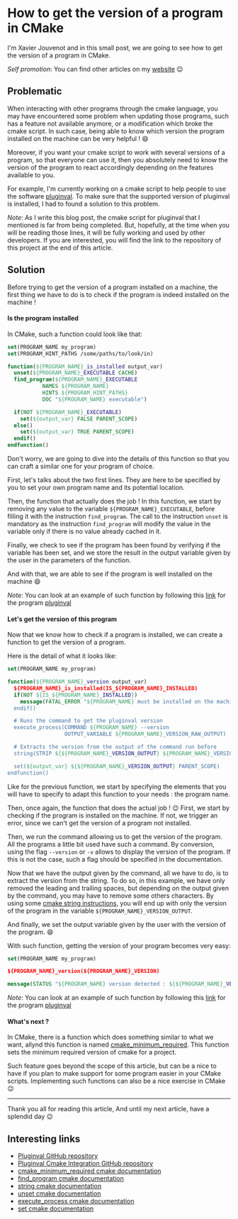 # How to get the version of a program in CMake

I'm Xavier Jouvenot and in this small post, we are going to see how to get the version of a program in CMake.

_Self promotion_: You can find other articles on my [website](www.10xlearner.com) :wink:

## Problematic

When interacting with other programs through the cmake language, you may have encountered some problem when updating those programs, such has a feature not available anymore, or a modification which broke the cmake script. In such case, being able to know which version the program installed on the machine can be very helpful ! :smile:

Moreover, if you want your cmake script to work with several versions of a program, so that everyone can use it, then you absolutely need to know the version of the program to react accordingly depending on the features available to you.

For example, I'm currently working on a cmake script to help people to use the software [pluginval](https://github.com/Tracktion/pluginval).
To make sure that the supported version of pluginval is installed, I had to found a solution to this problem.

_Note_: As I write this blog post, the cmake script for pluginval that I mentioned is far from being completed.
But, hopefully, at the time when you will be reading those lines, it will be fully working and used by other developers.
If you are interested, you will find the link to the repository of this project at the end of this article.

## Solution

Before trying to get the version of a program installed on a machine, the first thing we have to do is to check if the program is indeed installed on the machine !

#### Is the program installed

In CMake, such a function could look like that:

```cmake
set(PROGRAM_NAME my_program)
set(PROGRAM_HINT_PATHS /some/paths/to/look/in)

function(${PROGRAM_NAME}_is_installed output_var)
  unset(${PROGRAM_NAME}_EXECUTABLE CACHE)
  find_program(${PROGRAM_NAME}_EXECUTABLE
	       NAMES ${PROGRAM_NAME}
	       HINTS ${PROGRAM_HINT_PATHS}
	       DOC "${PROGRAM_NAME} executable")

  if(NOT ${PROGRAM_NAME}_EXECUTABLE)
    set(${output_var} FALSE PARENT_SCOPE)
  else()
    set(${output_var} TRUE PARENT_SCOPE)
  endif()
endfunction()
```

Don't worry, we are going to dive into the details of this function so that you can craft a similar one for your program of choice.

First, let's talks about the two first lines.
They are here to be specified by you to set your own program name and its potential location.

Then, the function that actually does the job !
In this function, we start by removing any value to the variable `${PROGRAM_NAME}_EXECUTABLE`, before filling it with the instruction `find_program`.
The call to the instruction `unset` is mandatory as the instruction `find_program` will modify the value in the variable only if there is no value already cached in it.

Finally, we check to see if the program has been found by verifying if the variable has been set, and we store the result in the output variable given by the user in the parameters of the function.

And with that, we are able to see if the program is well installed on the machine :smile:

_Note_: You can look at an example of such function by following this [link](https://github.com/Xav83/pluginval_cmake_integration/blob/ab2422980c932ab8099584b1224fd758d8b4c001/module/pluginval.cmake#L5) for the program [pluginval](https://github.com/Tracktion/pluginval)

#### Let's get the version of this program

Now that we know how to check if a program is installed, we can create a function to get the version of a program.

Here is the detail of what it looks like:

```cmake
set(PROGRAM_NAME my_program)

function(${PROGRAM_NAME}_version output_var)
  ${PROGRAM_NAME}_is_installed(IS_${PROGRAM_NAME}_INSTALLED)
  if(NOT ${IS_${PROGRAM_NAME}_INSTALLED})
    message(FATAL_ERROR "${PROGRAM_NAME} must be installed on the machine!)
  endif()

  # Runs the command to get the pluginval version
  execute_process(COMMAND ${PROGRAM_NAME} --version
                  OUTPUT_VARIABLE ${PROGRAM_NAME}_VERSION_RAW_OUTPUT)

  # Extracts the version from the output of the command run before
  string(STRIP ${${PROGRAM_NAME}_VERSION_OUTPUT} ${PROGRAM_NAME}_VERSION_OUTPUT)

  set(${output_var} ${${PROGRAM_NAME}_VERSION_OUTPUT} PARENT_SCOPE)
endfunction()
```

Like for the previous function, we start by specifying the elements that you will have to specify to adapt this function to your needs : the program name.

Then, once again, the function that does the actual job ! :wink:
First, we start by checking if the program is installed on the machine.
If not, we trigger an error, since we can't get the version of a program not installed.

Then, we run the command allowing us to get the version of the program.
All the programs a little bit used have such a command.
By conversion, using the flag `--version` or `-v` allows to display the version of the program.
If this is not the case, such a flag should be specified in the documentation.

Now that we have the output given by the command, all we have to do, is to extract the version from the string.
To do so, in this example, we have only removed the leading and trailing spaces, but depending on the output given by the command, you may have to remove some others characters.
By using some [cmake string instructions](https://cmake.org/cmake/help/v3.12/command/string.html), you will end up with only the version of the program in the variable `${PROGRAM_NAME}_VERSION_OUTPUT`.

And finally, we set the output variable given by the user with the version of the program. :smile:

With such function, getting the version of your program becomes very easy:

```cmake
set(PROGRAM_NAME my_program)

${PROGRAM_NAME}_version(${PROGRAM_NAME}_VERSION)

message(STATUS "${PROGRAM_NAME} version detected : ${${PROGRAM_NAME}_VERSION}")
```

_Note_: You can look at an example of such function by following this [link](https://github.com/Xav83/pluginval_cmake_integration/blob/ab2422980c932ab8099584b1224fd758d8b4c001/module/pluginval.cmake#L24) for the program [pluginval](https://github.com/Tracktion/pluginval)

#### What's next ?

In CMake, there is a function which does something similar to what we want, allynd this function is named [cmake_minimum_required](https://cmake.org/cmake/help/latest/command/cmake_minimum_required.html).
This function sets the minimum required version of cmake for a project.

Such feature goes beyond the scope of this article, but can be a nice to have if you plan to make support for some program easier in your CMake scripts.
Implementing such functions can also be a nice exercise in CMake :wink:

--------

Thank you all for reading this article,
And until my next article, have a splendid day :wink:

## Interesting links

- [Pluginval GitHub repository](https://github.com/Tracktion/pluginval)
- [Pluginval Cmake Integration GitHub repository](https://github.com/Xav83/pluginval_cmake_integration)
- [cmake_minimum_required cmake documentation](https://cmake.org/cmake/help/latest/command/cmake_minimum_required.html)
- [find_program cmake documentation](https://cmake.org/cmake/help/latest/command/find_program.html)
- [string cmake documentation](https://cmake.org/cmake/help/latest/command/string.html)
- [unset cmake documentation](https://cmake.org/cmake/help/latest/command/unset.html)
- [execute_process cmake documentation](https://cmake.org/cmake/help/latest/command/execute_process.html)
- [set cmake documentation](https://cmake.org/cmake/help/latest/command/set.html)
